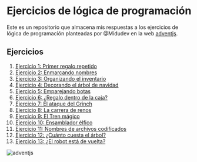 # Ejercicios de lógica de programación

Este es un repositorio que almacena mis respuestas a los ejercicios de lógica de programación
planteadas por @Midudev en la web [adventjs](https://adventjs.dev/es).

## Ejercicios

1. [Ejercicio 1: Primer regalo repetido](./ejercicios/01-regalos-duplicados-ordenados.js)
2. [Ejercicio 2: Enmarcando nombres](./ejercicios/02-marcos-nombres.js)
3. [Ejercicio 3: Organizando el inventario](./ejercicios/03-organizar-inventario.js)
4. [Ejercicio 4: Decorando el árbol de navidad](./ejercicios/04-creando-arbolitos-de-navidad.js)
5. [Ejercicio 5: Emparejando botas](./ejercicios/05-emparejando-botas.js)
6. [Ejercicio 6: ¿Regalo dentro de la caja?](./ejercicios/06-regalo-dentro-de-la-caja.js)
7. [Ejercicio 7: El ataque del Grinch](./ejercicios/07-el-ataque-del-grinch.js)
8. [Ejercicio 8: La carrera de renos](./ejercicios/08-la-carrera-de-renos.js)
9. [Ejercicio 9: El Tren mágico](./ejercicios/09-el-tren-magico.js)
10. [Ejercicio 10: Ensamblador élfico](./ejercicios/10-ensamblador-elfico.js)
11. [Ejercicio 11: Nombres de archivos codificados](./ejercicios/11-nombres-de-archivos-codificados.js)
12. [Ejercicio 12: ¿Cuánto cuesta el árbol?](./ejercicios/12-cuanto-cuesta-el-arbol.js)
13. [Ejercicio 13: ¿El robot está de vuelta?](./ejercicios/13-el-robo-esta-de-vuelta.js)

![adventjs](https://adventjs.dev/logo.webp)